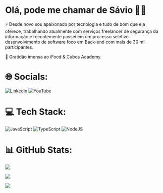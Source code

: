 # Olá, pode me chamar de Sávio 👋🏻

⚡ Desde novo sou apaixonado por tecnologia e tudo de bom que ela oferece, trabalhando atualmente com serviços freelancer de segurança da informação e recentemente passei em um processo seletivo desenvolvimento de software foco em Back-end com mais de 30 mil participantes. 

🚀 Gratidão imensa ao iFood & Cubos Academy. 

# 🌐 Socials:
[![Linkedin](https://img.shields.io/badge/LinkedIn-0077B5?&logo=linkedin&logoColor=white)](https://www.linkedin.com/in/s%C3%A1vio-rezende-954b96234/) [![YouTube](https://img.shields.io/badge/YouTube-%23FF0000.svg?logo=YouTube&logoColor=white)](https://youtube.com/@@dev_savio) 


# 💻 Tech Stack:
![JavaScript](https://img.shields.io/badge/javascript-%23323330.svg?style=flat&logo=javascript&logoColor=%23F7DF1E) ![TypeScript](https://img.shields.io/badge/typescript-%23007ACC.svg?style=flat&logo=typescript&logoColor=white) ![NodeJS](https://img.shields.io/badge/node.js-6DA55F?style=flat&logo=node.js&logoColor=white)

# 📊 GitHub Stats:
![](https://github-readme-stats.vercel.app/api?username=ssssvio&theme=dark&hide_border=false&include_all_commits=true&count_private=true)<br/>

![](https://github-readme-stats.vercel.app/api/top-langs/?username=ssssvio&theme=dark&hide_border=false&include_all_commits=true&count_private=true&layout=compact)

[![](https://visitcount.itsvg.in/api?id=ssssvio&icon=5&color=12)](https://visitcount.itsvg.in)

